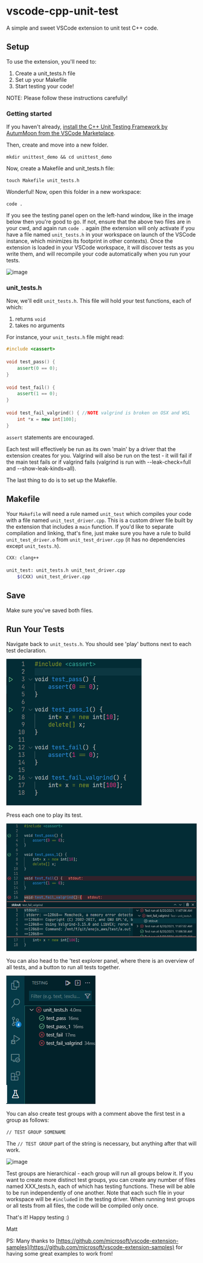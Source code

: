 # vscode-cpp-unit-test
A simple and sweet VSCode extension to unit test C++ code.

## Setup
To use the extension, you'll need to:
1)  Create a unit_tests.h file
2)  Set up your Makefile
3)  Start testing your code! 

NOTE: Please follow these instructions carefully!

### Getting started
If you haven't already, [install the C++ Unit Testing Framework by AutumMoon from the VSCode Marketplace](https://marketplace.visualstudio.com/items?itemName=AutumnMoon.cpp-unit-test). 

Then, create and move into a new folder. 

```mkdir unittest_demo && cd unittest_demo```

Now, create a Makefile and unit_tests.h file:

```touch Makefile unit_tests.h```

Wonderful! Now, open this folder in a new workspace:

```code .```

If you see the testing panel open on the left-hand window, like in the image below then you're good to go. If not, ensure that the above two files are in your cwd, and again run ```code .``` again (the extension will only activate if you have a file named ```unit_tests.h``` in your workspace on launch of the VSCode instance, which minimizes its footprint in other contexts). Once the extension is loaded in your VSCode workspace, it will discover tests as you write them, and will recompile your code automatically when you run your tests.

![image](./images/left-hand-side.png)

### unit_tests.h

Now, we'll edit ```unit_tests.h```. This file will hold your test functions, each of which:

1)  returns ```void```
2)  takes no arguments

For instance, your ```unit_tests.h``` file might read:

```cpp
#include <cassert>

void test_pass() {
    assert(0 == 0);
}

void test_fail() {
    assert(1 == 0);
}

void test_fail_valgrind() { //NOTE valgrind is broken on OSX and WSL
    int *x = new int[100];
}
```

```assert``` statements are encouraged.

Each test will effectively be run as its own 'main' by a driver that the extension creates for you. Valgrind will also be run on the test - it will fail if the main test fails or if valgrind fails (valgrind is run with --leak-check=full and --show-leak-kinds=all).

The last thing to do is to set up the Makefile.

## Makefile
Your ```Makefile``` will need a rule named ```unit_test``` which compiles your code with a file named ```unit_test_driver.cpp```. This is a custom driver file built by the extension that includes a ```main``` function. If you'd like to separate compilation and linking, that's fine, just make sure you have a rule to build ```unit_test_driver.o``` from ```unit_test_driver.cpp``` (it has no dependencies except ```unit_tests.h```). 

```bash
CXX: clang++

unit_test: unit_tests.h unit_test_driver.cpp
    $(CXX) unit_test_driver.cpp
```
## Save
Make sure you've saved both files.

## Run Your Tests
Navigate back to ```unit_tests.h```. You should see 'play' buttons next to each test declaration. 

![image](./images/unit_test_img.png)

Press each one to play its test.

![image](./images/unit_test_output.png)

You can also head to the 'test explorer panel, where there is an overview of all tests, and a button to run all tests together. 

![image](./images/unit_test_testing_panel.png)

You can also create test groups with a comment above the first test in a group as follows:

```// TEST GROUP SOMENAME ```

The ```// TEST GROUP``` part of the string is necessary, but anything after that will work.

![image](./images/test_groups.png)

Test groups are hierarchical - each group will run all groups below it. If you want to create more distinct test groups, you can create any number of files named XXX_tests.h, each of which has testing functions. These will be able to be run independently of one another. Note that each such file in your workspace will be ```#include```d in the testing driver. When running test groups or all tests from all files, the code will be compiled only once.

That's it! Happy testing :)

Matt

PS: Many thanks to [https://github.com/microsoft/vscode-extension-samples](https://github.com/microsoft/vscode-extension-samples) for having some great examples to work from!
